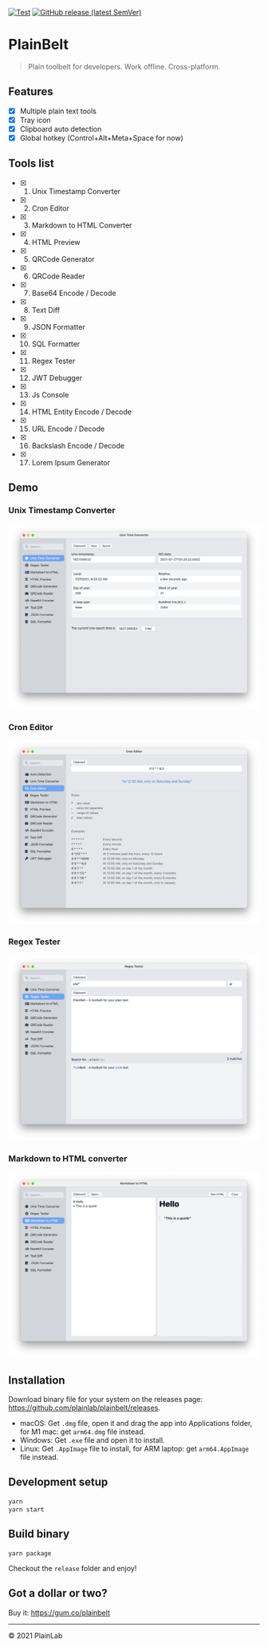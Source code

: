 [![Test](https://github.com/plainlab/plainbelt/actions/workflows/test.yml/badge.svg)](https://github.com/plainlab/plainbelt/actions/workflows/test.yml) [![GitHub release (latest SemVer)](https://img.shields.io/github/v/release/plainlab/plainbelt)](https://github.com/plainlab/plainbelt/releases)

# PlainBelt

> Plain toolbelt for developers. Work offline. Cross-platform.

## Features

- [x] Multiple plain text tools
- [x] Tray icon
- [x] Clipboard auto detection
- [x] Global hotkey (Control+Alt+Meta+Space for now)

## Tools list

- [x] 1. Unix Timestamp Converter
- [x] 2. Cron Editor
- [x] 3. Markdown to HTML Converter
- [x] 4. HTML Preview
- [x] 5. QRCode Generator
- [x] 6. QRCode Reader
- [x] 7. Base64 Encode / Decode
- [x] 8. Text Diff
- [x] 9. JSON Formatter
- [x] 10. SQL Formatter
- [x] 11. Regex Tester
- [x] 12. JWT Debugger
- [x] 13. Js Console
- [x] 14. HTML Entity Encode / Decode
- [x] 15. URL Encode / Decode
- [x] 16. Backslash Encode / Decode
- [x] 17. Lorem Ipsum Generator

## Demo

### Unix Timestamp Converter

![Unix](./.erb/assets/unix.png)

### Cron Editor

![Cron](./.erb/assets/cron.png)

### Regex Tester

![Regex](./.erb/assets/regex.png)

### Markdown to HTML converter

![Regex](./.erb/assets/markdown.png)

## Installation

Download binary file for your system on the releases page: https://github.com/plainlab/plainbelt/releases.

- macOS: Get `.dmg` file, open it and drag the app into Applications folder, for M1 mac: get `arm64.dmg` file instead.
- Windows: Get `.exe` file and open it to install.
- Linux: Get `.AppImage` file to install, for ARM laptop: get `arm64.AppImage` file instead.

## Development setup

```
yarn
yarn start
```

## Build binary

```
yarn package
```

Checkout the `release` folder and enjoy!


## Got a dollar or two?

Buy it: https://gum.co/plainbelt

---

&copy; 2021 PlainLab

